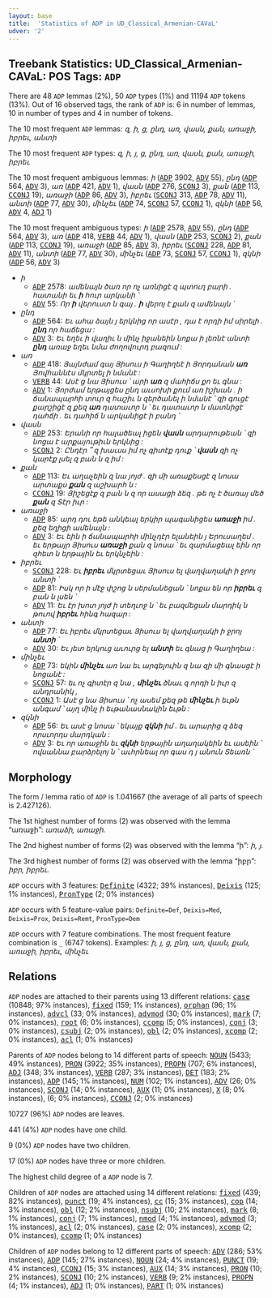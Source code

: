 ```yaml
---
layout: base
title:  'Statistics of ADP in UD_Classical_Armenian-CAVaL'
udver: '2'
---
```


## Treebank Statistics: UD_Classical_Armenian-CAVaL: POS Tags: `ADP`

There are 48 `ADP` lemmas (2%), 50 `ADP` types (1%) and 11194 `ADP` tokens (13%).
Out of 16 observed tags, the rank of `ADP` is: 6 in number of lemmas, 10 in number of types and 4 in number of tokens.

The 10 most frequent `ADP` lemmas: <em>զ, ի, ց, ընդ, առ, վասն, քան, առաջի, իբրեւ, անտի</em>

The 10 most frequent `ADP` types:  <em>զ, ի, յ, ց, ընդ, առ, վասն, քան, առաջի, իբրեւ</em>

The 10 most frequent ambiguous lemmas: <em>ի</em> (<tt><a href="xcl_caval-pos-ADP.html">ADP</a></tt> 3902, <tt><a href="xcl_caval-pos-ADV.html">ADV</a></tt> 55), <em>ընդ</em> (<tt><a href="xcl_caval-pos-ADP.html">ADP</a></tt> 564, <tt><a href="xcl_caval-pos-ADV.html">ADV</a></tt> 3), <em>առ</em> (<tt><a href="xcl_caval-pos-ADP.html">ADP</a></tt> 421, <tt><a href="xcl_caval-pos-ADV.html">ADV</a></tt> 1), <em>վասն</em> (<tt><a href="xcl_caval-pos-ADP.html">ADP</a></tt> 276, <tt><a href="xcl_caval-pos-SCONJ.html">SCONJ</a></tt> 3), <em>քան</em> (<tt><a href="xcl_caval-pos-ADP.html">ADP</a></tt> 113, <tt><a href="xcl_caval-pos-CCONJ.html">CCONJ</a></tt> 19), <em>առաջի</em> (<tt><a href="xcl_caval-pos-ADP.html">ADP</a></tt> 86, <tt><a href="xcl_caval-pos-ADV.html">ADV</a></tt> 3), <em>իբրեւ</em> (<tt><a href="xcl_caval-pos-SCONJ.html">SCONJ</a></tt> 313, <tt><a href="xcl_caval-pos-ADP.html">ADP</a></tt> 78, <tt><a href="xcl_caval-pos-ADV.html">ADV</a></tt> 11), <em>անտի</em> (<tt><a href="xcl_caval-pos-ADP.html">ADP</a></tt> 77, <tt><a href="xcl_caval-pos-ADV.html">ADV</a></tt> 30), <em>մինչեւ</em> (<tt><a href="xcl_caval-pos-ADP.html">ADP</a></tt> 74, <tt><a href="xcl_caval-pos-SCONJ.html">SCONJ</a></tt> 57, <tt><a href="xcl_caval-pos-CCONJ.html">CCONJ</a></tt> 1), <em>զկնի</em> (<tt><a href="xcl_caval-pos-ADP.html">ADP</a></tt> 56, <tt><a href="xcl_caval-pos-ADV.html">ADV</a></tt> 4, <tt><a href="xcl_caval-pos-ADJ.html">ADJ</a></tt> 1)

The 10 most frequent ambiguous types:  <em>ի</em> (<tt><a href="xcl_caval-pos-ADP.html">ADP</a></tt> 2578, <tt><a href="xcl_caval-pos-ADV.html">ADV</a></tt> 55), <em>ընդ</em> (<tt><a href="xcl_caval-pos-ADP.html">ADP</a></tt> 564, <tt><a href="xcl_caval-pos-ADV.html">ADV</a></tt> 3), <em>առ</em> (<tt><a href="xcl_caval-pos-ADP.html">ADP</a></tt> 418, <tt><a href="xcl_caval-pos-VERB.html">VERB</a></tt> 44, <tt><a href="xcl_caval-pos-ADV.html">ADV</a></tt> 1), <em>վասն</em> (<tt><a href="xcl_caval-pos-ADP.html">ADP</a></tt> 253, <tt><a href="xcl_caval-pos-SCONJ.html">SCONJ</a></tt> 2), <em>քան</em> (<tt><a href="xcl_caval-pos-ADP.html">ADP</a></tt> 113, <tt><a href="xcl_caval-pos-CCONJ.html">CCONJ</a></tt> 19), <em>առաջի</em> (<tt><a href="xcl_caval-pos-ADP.html">ADP</a></tt> 85, <tt><a href="xcl_caval-pos-ADV.html">ADV</a></tt> 3), <em>իբրեւ</em> (<tt><a href="xcl_caval-pos-SCONJ.html">SCONJ</a></tt> 228, <tt><a href="xcl_caval-pos-ADP.html">ADP</a></tt> 81, <tt><a href="xcl_caval-pos-ADV.html">ADV</a></tt> 11), <em>անտի</em> (<tt><a href="xcl_caval-pos-ADP.html">ADP</a></tt> 77, <tt><a href="xcl_caval-pos-ADV.html">ADV</a></tt> 30), <em>մինչեւ</em> (<tt><a href="xcl_caval-pos-ADP.html">ADP</a></tt> 73, <tt><a href="xcl_caval-pos-SCONJ.html">SCONJ</a></tt> 57, <tt><a href="xcl_caval-pos-CCONJ.html">CCONJ</a></tt> 1), <em>զկնի</em> (<tt><a href="xcl_caval-pos-ADP.html">ADP</a></tt> 56, <tt><a href="xcl_caval-pos-ADV.html">ADV</a></tt> 3)


* <em>ի</em>
  * <tt><a href="xcl_caval-pos-ADP.html">ADP</a></tt> 2578: <em>ամենայն ծառ որ ոչ առնիցէ զ պտուղ բարի . հատանի եւ <b>ի</b> հուր արկանի ՝</em>
  * <tt><a href="xcl_caval-pos-ADV.html">ADV</a></tt> 55: <em>Որ <b>ի</b> վերուստ ն գայ . <b>ի</b> վերոյ է քան զ ամենայն ՝</em>
* <em>ընդ</em>
  * <tt><a href="xcl_caval-pos-ADP.html">ADP</a></tt> 564: <em>Եւ ահա ձայն յ երկնից որ ասէր , դա է որդի իմ սիրելի . <b>ընդ</b> որ հաճեցա :</em>
  * <tt><a href="xcl_caval-pos-ADV.html">ADV</a></tt> 3: <em>Եւ եղեւ ի վաղիւ ն մինչ իջանեին նոքա ի լեռնէ անտի <b>ընդ</b> առաջ եղեւ նմա ժողովուրդ բազում :</em>
* <em>առ</em>
  * <tt><a href="xcl_caval-pos-ADP.html">ADP</a></tt> 418: <em>Յայնժամ գայ Յիսուս ի Գաղիղեէ ի Յորդանան <b>առ</b> Յովհաննէս մկրտել ի նմանէ :</em>
  * <tt><a href="xcl_caval-pos-VERB.html">VERB</a></tt> 44: <em>Ասէ ց նա Յիսուս ՝ արի <b>առ</b> զ մահիճս քո եւ գնա :</em>
  * <tt><a href="xcl_caval-pos-ADV.html">ADV</a></tt> 1: <em>Յորժամ երթայցես ընդ աւսոխի քում առ իշխան . ի ճանապարհի տուր զ հաշիւ ն զերծանել ի նմանէ ՝ զի գուցէ քարշիցէ զ քեզ <b>առ</b> դատաւոր ն ՝ եւ դատաւոր ն մատնիցէ դահճի . եւ դահիճ ն արկանիցէ ի բանդ ՝</em>
* <em>վասն</em>
  * <tt><a href="xcl_caval-pos-ADP.html">ADP</a></tt> 253: <em>Երանի որ հալածեալ իցեն <b>վասն</b> արդարութեան ՝ զի նոցա է արքայութիւն երկնից :</em>
  * <tt><a href="xcl_caval-pos-SCONJ.html">SCONJ</a></tt> 2: <em>Ընդէր ՞ զ խաւսս իմ ոչ գիտէք դուք ՝ <b>վասն</b> զի ոչ կարէք լսել զ բան ն զ իմ :</em>
* <em>քան</em>
  * <tt><a href="xcl_caval-pos-ADP.html">ADP</a></tt> 113: <em>Եւ աղաչեին զ նա յոյժ . զի մի առաքեսցէ զ նոսա արտաքս <b>քան</b> զ աշխարհ ն :</em>
  * <tt><a href="xcl_caval-pos-CCONJ.html">CCONJ</a></tt> 19: <em>Յիշեցէք զ բան ն զ որ ասացի ձեզ . թե ոչ է ծառայ մեծ <b>քան</b> զ Տէր իւր :</em>
* <em>առաջի</em>
  * <tt><a href="xcl_caval-pos-ADP.html">ADP</a></tt> 85: <em>արդ դու եթե անկեալ երկիր պագանիցես <b>առաջի</b> իմ . քեզ եղիցի ամենայն :</em>
  * <tt><a href="xcl_caval-pos-ADV.html">ADV</a></tt> 3: <em>Եւ եին ի ճանապարհի մինչդէր ելանեին յ Երուսաղեմ . եւ երթայր Յիսուս <b>առաջի</b> քան զ նոսա ՝ եւ զարմացեալ եին որ զհետ ն երթային եւ երկնչեին :</em>
* <em>իբրեւ</em>
  * <tt><a href="xcl_caval-pos-SCONJ.html">SCONJ</a></tt> 228: <em>Եւ <b>իբրեւ</b> մկրտեցաւ Յիսուս ել վաղվաղակի ի ջրոյ անտի ՝</em>
  * <tt><a href="xcl_caval-pos-ADP.html">ADP</a></tt> 81: <em>Իսկ որ ի մէջ փշոց ն սերմանեցան ՝ նոքա են որ <b>իբրեւ</b> զ բան ն լսեն ՝</em>
  * <tt><a href="xcl_caval-pos-ADV.html">ADV</a></tt> 11: <em>Եւ էր խոտ յոյժ ի տեղւոջ ն ՝ եւ բազմեցան մարդիկ ն թուով <b>իբրեւ</b> հինգ հազար :</em>
* <em>անտի</em>
  * <tt><a href="xcl_caval-pos-ADP.html">ADP</a></tt> 77: <em>Եւ իբրեւ մկրտեցաւ Յիսուս ել վաղվաղակի ի ջրոյ <b>անտի</b> ՝</em>
  * <tt><a href="xcl_caval-pos-ADV.html">ADV</a></tt> 30: <em>Եւ յետ երկուց աւուրց ել <b>անտի</b> եւ գնաց ի Գաղիղեա :</em>
* <em>մինչեւ</em>
  * <tt><a href="xcl_caval-pos-ADP.html">ADP</a></tt> 73: <em>եկին <b>մինչեւ</b> առ նա եւ արգելուին զ նա զի մի գնասցէ ի նոցանէ :</em>
  * <tt><a href="xcl_caval-pos-SCONJ.html">SCONJ</a></tt> 57: <em>եւ ոչ գիտէր զ նա , <b>մինչեւ</b> ծնաւ զ որդի ն իւր զ անդրանիկ ,</em>
  * <tt><a href="xcl_caval-pos-CCONJ.html">CCONJ</a></tt> 1: <em>Ասէ ց նա Յիսուս ՝ ոչ ասեմ քեզ թե <b>մինչեւ</b> ի եւթն անգամ ՝ այղ մինչ ի եւթանասնակին եւթն :</em>
* <em>զկնի</em>
  * <tt><a href="xcl_caval-pos-ADP.html">ADP</a></tt> 56: <em>Եւ ասէ ց նոսա ՝ եկայք <b>զկնի</b> իմ . եւ արարից զ ձեզ որսւորդս մարդկան :</em>
  * <tt><a href="xcl_caval-pos-ADV.html">ADV</a></tt> 3: <em>Եւ որ առաջին եւ <b>զկնի</b> երթային աղաղակեին եւ ասեին ՝ ովսաննա բարձրելոյ ն ՝ աւհրնեալ որ գաս դ յ անուն Տեառն ՝</em>

## Morphology

The form / lemma ratio of `ADP` is 1.041667 (the average of all parts of speech is 2.427126).

The 1st highest number of forms (2) was observed with the lemma “առաջի”: <em>առաձի, առաջի</em>.

The 2nd highest number of forms (2) was observed with the lemma “ի”: <em>ի, յ</em>.

The 3rd highest number of forms (2) was observed with the lemma “իբր”: <em>իբր, իբրեւ</em>.

`ADP` occurs with 3 features: <tt><a href="xcl_caval-feat-Definite.html">Definite</a></tt> (4322; 39% instances), <tt><a href="xcl_caval-feat-Deixis.html">Deixis</a></tt> (125; 1% instances), <tt><a href="xcl_caval-feat-PronType.html">PronType</a></tt> (2; 0% instances)

`ADP` occurs with 5 feature-value pairs: `Definite=Def`, `Deixis=Med`, `Deixis=Prox`, `Deixis=Remt`, `PronType=Dem`

`ADP` occurs with 7 feature combinations.
The most frequent feature combination is `_` (6747 tokens).
Examples: <em>ի, յ, ց, ընդ, առ, վասն, քան, առաջի, իբրեւ, մինչեւ</em>


## Relations

`ADP` nodes are attached to their parents using 13 different relations: <tt><a href="xcl_caval-dep-case.html">case</a></tt> (10848; 97% instances), <tt><a href="xcl_caval-dep-fixed.html">fixed</a></tt> (159; 1% instances), <tt><a href="xcl_caval-dep-orphan.html">orphan</a></tt> (96; 1% instances), <tt><a href="xcl_caval-dep-advcl.html">advcl</a></tt> (33; 0% instances), <tt><a href="xcl_caval-dep-advmod.html">advmod</a></tt> (30; 0% instances), <tt><a href="xcl_caval-dep-mark.html">mark</a></tt> (7; 0% instances), <tt><a href="xcl_caval-dep-root.html">root</a></tt> (6; 0% instances), <tt><a href="xcl_caval-dep-ccomp.html">ccomp</a></tt> (5; 0% instances), <tt><a href="xcl_caval-dep-conj.html">conj</a></tt> (3; 0% instances), <tt><a href="xcl_caval-dep-csubj.html">csubj</a></tt> (2; 0% instances), <tt><a href="xcl_caval-dep-obl.html">obl</a></tt> (2; 0% instances), <tt><a href="xcl_caval-dep-xcomp.html">xcomp</a></tt> (2; 0% instances), <tt><a href="xcl_caval-dep-acl.html">acl</a></tt> (1; 0% instances)

Parents of `ADP` nodes belong to 14 different parts of speech: <tt><a href="xcl_caval-pos-NOUN.html">NOUN</a></tt> (5433; 49% instances), <tt><a href="xcl_caval-pos-PRON.html">PRON</a></tt> (3922; 35% instances), <tt><a href="xcl_caval-pos-PROPN.html">PROPN</a></tt> (707; 6% instances), <tt><a href="xcl_caval-pos-ADJ.html">ADJ</a></tt> (348; 3% instances), <tt><a href="xcl_caval-pos-VERB.html">VERB</a></tt> (287; 3% instances), <tt><a href="xcl_caval-pos-DET.html">DET</a></tt> (183; 2% instances), <tt><a href="xcl_caval-pos-ADP.html">ADP</a></tt> (145; 1% instances), <tt><a href="xcl_caval-pos-NUM.html">NUM</a></tt> (102; 1% instances), <tt><a href="xcl_caval-pos-ADV.html">ADV</a></tt> (26; 0% instances), <tt><a href="xcl_caval-pos-SCONJ.html">SCONJ</a></tt> (14; 0% instances), <tt><a href="xcl_caval-pos-AUX.html">AUX</a></tt> (11; 0% instances), <tt><a href="xcl_caval-pos-X.html">X</a></tt> (8; 0% instances),  (6; 0% instances), <tt><a href="xcl_caval-pos-CCONJ.html">CCONJ</a></tt> (2; 0% instances)

10727 (96%) `ADP` nodes are leaves.

441 (4%) `ADP` nodes have one child.

9 (0%) `ADP` nodes have two children.

17 (0%) `ADP` nodes have three or more children.

The highest child degree of a `ADP` node is 7.

Children of `ADP` nodes are attached using 14 different relations: <tt><a href="xcl_caval-dep-fixed.html">fixed</a></tt> (439; 82% instances), <tt><a href="xcl_caval-dep-punct.html">punct</a></tt> (19; 4% instances), <tt><a href="xcl_caval-dep-cc.html">cc</a></tt> (15; 3% instances), <tt><a href="xcl_caval-dep-cop.html">cop</a></tt> (14; 3% instances), <tt><a href="xcl_caval-dep-obl.html">obl</a></tt> (12; 2% instances), <tt><a href="xcl_caval-dep-nsubj.html">nsubj</a></tt> (10; 2% instances), <tt><a href="xcl_caval-dep-mark.html">mark</a></tt> (8; 1% instances), <tt><a href="xcl_caval-dep-conj.html">conj</a></tt> (7; 1% instances), <tt><a href="xcl_caval-dep-nmod.html">nmod</a></tt> (4; 1% instances), <tt><a href="xcl_caval-dep-advmod.html">advmod</a></tt> (3; 1% instances), <tt><a href="xcl_caval-dep-acl.html">acl</a></tt> (2; 0% instances), <tt><a href="xcl_caval-dep-case.html">case</a></tt> (2; 0% instances), <tt><a href="xcl_caval-dep-xcomp.html">xcomp</a></tt> (2; 0% instances), <tt><a href="xcl_caval-dep-ccomp.html">ccomp</a></tt> (1; 0% instances)

Children of `ADP` nodes belong to 12 different parts of speech: <tt><a href="xcl_caval-pos-ADV.html">ADV</a></tt> (286; 53% instances), <tt><a href="xcl_caval-pos-ADP.html">ADP</a></tt> (145; 27% instances), <tt><a href="xcl_caval-pos-NOUN.html">NOUN</a></tt> (24; 4% instances), <tt><a href="xcl_caval-pos-PUNCT.html">PUNCT</a></tt> (19; 4% instances), <tt><a href="xcl_caval-pos-CCONJ.html">CCONJ</a></tt> (15; 3% instances), <tt><a href="xcl_caval-pos-AUX.html">AUX</a></tt> (14; 3% instances), <tt><a href="xcl_caval-pos-PRON.html">PRON</a></tt> (10; 2% instances), <tt><a href="xcl_caval-pos-SCONJ.html">SCONJ</a></tt> (10; 2% instances), <tt><a href="xcl_caval-pos-VERB.html">VERB</a></tt> (9; 2% instances), <tt><a href="xcl_caval-pos-PROPN.html">PROPN</a></tt> (4; 1% instances), <tt><a href="xcl_caval-pos-ADJ.html">ADJ</a></tt> (1; 0% instances), <tt><a href="xcl_caval-pos-PART.html">PART</a></tt> (1; 0% instances)

